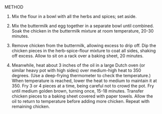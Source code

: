 METHOD


1) Mix the flour in a bowl with all the herbs and spices; set aside.

2) Mix the buttermilk and egg together in a separate bowl until combined. Soak the chicken in the buttermilk mixture at room temperature, 20-30 minutes.


3) Remove chicken from the buttermilk, allowing excess to drip off. Dip the chicken pieces in the herb-spice-flour mixture to coat all sides, shaking off excess. Allow to sit on a rack over a baking sheet, 20 minutes.


4) Meanwhile, heat about 3 inches of the oil in a large Dutch oven (or similar heavy pot with high sides) over medium-high heat to 350 degrees. (Use a deep-frying thermometer to check the temperature.) When temperature is reached, lower the heat to medium to maintain it at 350. Fry 3 or 4 pieces at a time, being careful not to crowd the pot. Fry until medium golden brown, turning once, 15-18 minutes. Transfer chicken pieces to a baking sheet covered with paper towels. Allow the oil to return to temperature before adding more chicken. Repeat with remaining chicken.
